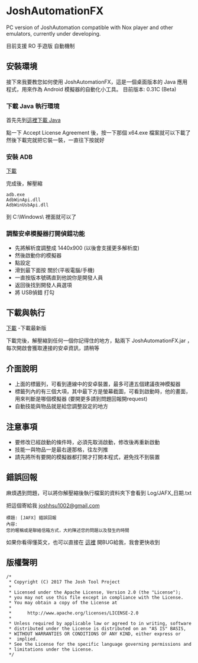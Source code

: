 # JoshAutomationFX
PC version of JoshAutomation compatible with Nox player and other emulators, currently under developing.

目前支援 RO 手遊版 自動機制

## 安裝環境

接下來我要教您如何使用 JoshAutomationFX，這是一個桌面版本的 Java 應用程式，用來作為 Android 模擬器的自動化小工具。
目前版本: 0.31C (Beta)

### 下載 Java 執行環境
首先先到[這裡下載 Java](http://www.oracle.com/technetwork/java/javase/downloads/jre8-downloads-2133155.html)

點一下 Accept License Agreement 後，按一下那個 x64.exe 檔案就可以下載了
然後下載完就把它裝一裝，一直往下按就好


### 安裝 ADB
[下載](https://dl.google.com/android/repository/platform-tools-latest-windows.zip)

完成後，解壓縮
```
adb.exe
AdbWinApi.dll
AdbWinUsbApi.dll
```
到 C:\Windows\ 裡面就可以了


### 調整安卓模擬器打開偵錯功能
* 先將解析度調整成 1440x900 (以後會支援更多解析度)
* 然後啟動你的模擬器
* 點設定
* 滑到最下面按 關於(平板電腦/手機)
* 一直按版本號碼直到他說你是開發人員
* 返回後找到開發人員選項
* 將 USB偵錯 打勾

## 下載與執行
[下載](https://github.com/josh-hsu/JoshAutomationFX/blob/master/release/JoshAutomationFX.zip?raw=true) -下載最新版

下載完後，解壓縮到任何一個你記得住的地方，點兩下 JoshAutomationFX.jar ，每次開啟會獲取連接的安卓資訊，請稍等

## 介面說明
* 上面的標籤列，可看到連線中的安卓裝置，最多可連五個建議夜神模擬器
* 標籤列內的有三個大項，其中最下方是螢幕截圖，可看到啟動時，他的畫面，用來判斷是哪個模擬器 (要開更多請到問題回報開request)
* 自動技能與物品就是給您調整設定的地方

## 注意事項
* 要修改已經啟動的條件時，必須先取消啟動，修改後再重新啟動
* 技能一與物品一是最右邊那格，往左列推
* 請先將所有要開的模擬器都打開才打開本程式，避免找不到裝置


## 錯誤回報
麻煩遇到問題，可以將你解壓縮後執行檔案的資料夾下會看到 Log/JAFX_日期.txt

把這個寄給我 joshhsu1002@gmail.com
```
標題: [JAFX] 錯誤回報
內容: 
您的暱稱或是聯絡信箱方式，大約陳述您的問題以及發生的時間
```
如果你看得懂英文，也可以直接在
[這裡](https://github.com/josh-hsu/JoshAutomationFX/issues)
開BUG給我，我會更快收到


## 版權聲明
```
/*
 * Copyright (C) 2017 The Josh Tool Project
 *
 * Licensed under the Apache License, Version 2.0 (the "License");
 * you may not use this file except in compliance with the License.
 * You may obtain a copy of the License at
 *
 *      http://www.apache.org/licenses/LICENSE-2.0
 *
 * Unless required by applicable law or agreed to in writing, software
 * distributed under the License is distributed on an "AS IS" BASIS,
 * WITHOUT WARRANTIES OR CONDITIONS OF ANY KIND, either express or
 *  implied.
 * See the License for the specific language governing permissions and
 * limitations under the License.
 */
```
